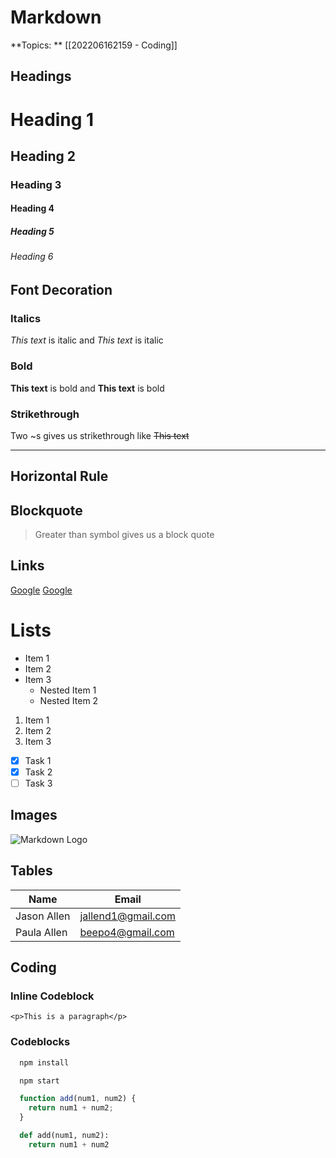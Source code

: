 # Markdown
**Topics: ** [[202206162159 - Coding]]
## Headings
# Heading 1
## Heading 2
### Heading 3
#### Heading 4
##### Heading 5
###### Heading 6

## Font Decoration
### Italics
*This text* is italic and _This text_ is italic

### Bold
**This text** is bold and __This text__ is bold

### Strikethrough
Two ~s gives us strikethrough like ~~This text~~

___
Horizontal Rule
---

## Blockquote
> Greater than symbol gives us a block quote

## Links
[Google](http://www.google.com)
[Google](http://www.google.com "Google")

# Lists
* Item 1
* Item 2
* Item 3
  * Nested Item 1
  * Nested Item 2

1. Item 1
1. Item 2
1. Item 3

* [x] Task 1
* [x] Task 2
* [ ] Task 3

## Images
![Markdown Logo](https://markdown-here.com/img/icon256.png)

## Tables
<!-- Tables -->
| Name     | Email          |
| -------- | -------------- |
| Jason Allen | jallend1@gmail.com |
| Paula Allen | beepo4@gmail.com |

## Coding

### Inline Codeblock
`<p>This is a paragraph</p>`


### Codeblocks
```bash
  npm install

  npm start
```

```javascript
  function add(num1, num2) {
    return num1 + num2;
  }
```

```python
  def add(num1, num2):
    return num1 + num2
```